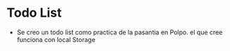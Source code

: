 # Todo List

- Se creo un todo list como practica de la pasantia
en Polpo. el que cree funciona con local Storage
